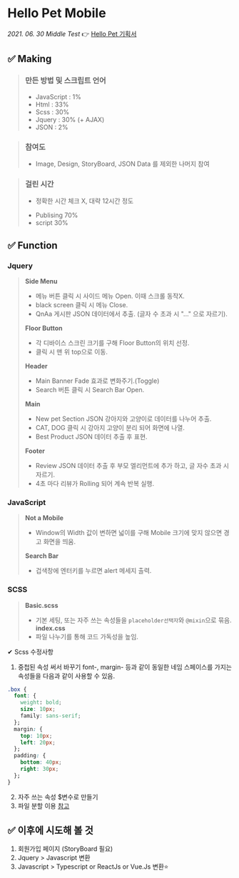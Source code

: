# Hello Pet Mobile 
_2021. 06. 30 Middle Test_
👉 [Hello Pet 기획서]('https://github.com/eunjin0212/Academy/tree/master/m_hellopet/proposal')

## ✅ Making

> ### 만든 방법 및 스크립트 언어
> - JavaScript : 1%
> - Html : 33%
> - Scss : 30%
> - Jquery : 30% (+ AJAX)
> - JSON : 2% 

> ### 참여도
> - Image, Design, StoryBoard, JSON Data 를 제외한 나머지 참여

> ### 걸린 시간 
> * 정확한 시간 체크 X, 대략 12시간 정도
 > - Publising 70%
 > - script 30%

## ✅ Function

### Jquery
 > **Side Menu**
 > - 메뉴 버튼 클릭 시 사이드 메뉴 Open. 이때 스크롤 동작X.
 > - black screen 클릭 시 메뉴 Close.
 > - QnAa 게시판 JSON 데이터에서 추출. (글자 수 초과 시 "..." 으로 자르기).
 >
 > **Floor Button** 
 > - 각 디바이스 스크린 크기를 구해 Floor Button의 위치 선정.
 > - 클릭 시 맨 위 top으로 이동.
 >
 > **Header**
 > - Main Banner Fade 효과로 변화주기.(Toggle)
 > - Search 버튼 클릭 시 Search Bar Open.
 >
 > **Main**
 > - New pet Section JSON 강아지와 고양이로 데이터를 나누어 추출.
 > - CAT, DOG 클릭 시 강아지 고양이 분리 되어 화면에 나열.
 > - Best Product JSON 데이터 추출 후 표현.
 >
 > **Footer**
 > - Review JSON 데이터 추출 후 부모 엘리먼트에 추가 하고, 글 자수 초과 시 자르기.
 > - 4초 마다 리뷰가 Rolling 되어 계속 반복 실행. 

### JavaScript
 > **Not a Mobile**
 > - Window의 Width 값이 변하면 넓이를 구해 Mobile 크기에 맞지 않으면 경고 화면을 띄움.
 >
 > **Search Bar**
 > - 겁색창에 엔터키를 누르면 alert 메세지 출력.

### SCSS
 > **Basic.scss** 
 > - 기본 세팅, 또는 자주 쓰는 속성들을 `placeholder선택자`와 `@mixin`으로 묶음.
 > **index.css**
 > - 파일 나누기를 통해 코드 가독성을 높임.


✔ Scss 수정사항
1. 중첩된 속성 써서 바꾸기
font-, margin- 등과 같이 동일한 네임 스페이스를 가지는 속성들을 다음과 같이 사용할 수 있음.
```css
.box {
  font: {
    weight: bold;
    size: 10px;
    family: sans-serif;
  };
  margin: {
    top: 10px;
    left: 20px;
  };
  padding: {
    bottom: 40px;
    right: 30px;
  };
}
```
2. 자주 쓰는 속성 $변수로 만들기
3. 파일 분할 이용 [참고]('https://heropy.blog/2018/01/31/sass/')

## ✅ 이후에 시도해 볼 것

1. 회원가입 페이지 (StoryBoard 필요)
2. Jquery > Javascript 변환
3. Javascript > Typescript or ReactJs or Vue.Js 변환⭐
